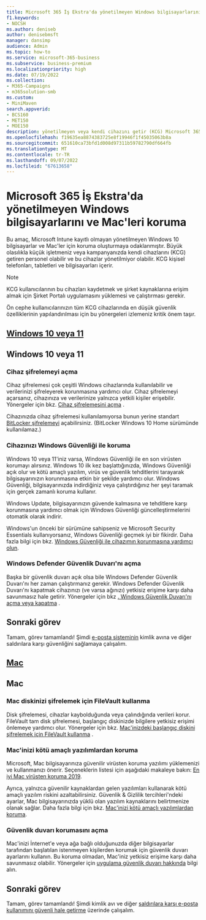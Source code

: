 ```yaml
---
title: Microsoft 365 İş Ekstra'da yönetilmeyen Windows bilgisayarlarını ve Mac'leri koruma
f1.keywords:
- NOCSH
ms.author: deniseb
author: denisebmsft
manager: dansimp
audience: Admin
ms.topic: how-to
ms.service: microsoft-365-business
ms.subservice: business-premium
ms.localizationpriority: high
ms.date: 07/19/2022
ms.collection:
- M365-Campaigns
- m365solution-smb
ms.custom:
- MiniMaven
search.appverid:
- BCS160
- MET150
- MOE150
description: yönetilmeyen veya kendi cihazını getir (KCG) Microsoft 365 İş Ekstra ile siber saldırılara karşı koruyun. Windows bilgisayarlar ve Mac'ler için siber güvenliği ayarlama.
ms.openlocfilehash: f19635ea8874383725e8f19946f1f45035063b8a
ms.sourcegitcommit: 651610ca73bfd1d008d97311b59782790df664fb
ms.translationtype: MT
ms.contentlocale: tr-TR
ms.lasthandoff: 09/07/2022
ms.locfileid: "67613658"
---
```

# <a name="protect-unmanaged-windows-pcs-and-macs-in-microsoft-365-business-premium"></a>Microsoft 365 İş Ekstra'da yönetilmeyen Windows bilgisayarlarını ve Mac'leri koruma

Bu amaç, Microsoft Intune kayıtlı olmayan yönetilmeyen Windows 10 bilgisayarlar ve Mac'ler için koruma oluşturmaya odaklanmıştır. Büyük olasılıkla küçük işletmeniz veya kampanyanızda kendi cihazlarını (KCG) getiren personel olabilir ve bu cihazlar yönetilmiyor olabilir. KCG kişisel telefonları, tabletleri ve bilgisayarları içerir.

> [!NOTE]
> KCG kullanıcılarının bu cihazları kaydetmek ve şirket kaynaklarına erişim almak için Şirket Portalı uygulamasını yüklemesi ve çalıştırması gerekir.

Ön cephe kullanıcılarınızın tüm KCG cihazlarında en düşük güvenlik özelliklerinin yapılandırılması için bu yönergeleri izlemeniz kritik önem taşır.

## <a name="windows-10-or-11"></a>[Windows 10 veya 11](#tab/Windows10-11)

## <a name="windows-10-or-11"></a>Windows 10 veya 11

### <a name="turn-on-device-encryption"></a>Cihaz şifrelemeyi açma

Cihaz şifrelemesi çok çeşitli Windows cihazlarında kullanılabilir ve verilerinizi şifreleyerek korunmasına yardımcı olur. Cihaz şifrelemeyi açarsanız, cihazınıza ve verilerinize yalnızca yetkili kişiler erişebilir. Yönergeler için bkz. [Cihaz şifrelemesini açma](https://support.microsoft.com/help/4028713/windows-10-turn-on-device-encryption) .

 Cihazınızda cihaz şifrelemesi kullanılamıyorsa bunun yerine standart [BitLocker şifrelemeyi](https://support.microsoft.com/help/4028713/windows-10-turn-on-device-encryption) açabilirsiniz. (BitLocker Windows 10 Home sürümünde kullanılamaz.) 

### <a name="protect-your-device-with-windows-security"></a>Cihazınızı Windows Güvenliği ile koruma

Windows 10 veya 11'iniz varsa, Windows Güvenliği ile en son virüsten korumayı alırsınız. Windows 10 ilk kez başlattığınızda, Windows Güvenliği açık olur ve kötü amaçlı yazılım, virüs ve güvenlik tehditlerini tarayarak bilgisayarınızın korunmasına etkin bir şekilde yardımcı olur. Windows Güvenliği, bilgisayarınızda indirdiğiniz veya çalıştırdığınız her şeyi taramak için gerçek zamanlı koruma kullanır.

Windows Update, bilgisayarınızın güvende kalmasına ve tehditlere karşı korunmasına yardımcı olmak için Windows Güvenliği güncelleştirmelerini otomatik olarak indirir.

Windows'un önceki bir sürümüne sahipseniz ve Microsoft Security Essentials kullanıyorsanız, Windows Güvenliği geçmek iyi bir fikirdir. Daha fazla bilgi için bkz. [Windows Güvenliği ile cihazımın korunmasına yardımcı olun](https://support.microsoft.com/help/17464/windows-10-help-protect-my-device-with-windows-security).

### <a name="turn-on-windows-defender-firewall"></a>Windows Defender Güvenlik Duvarı'nı açma

Başka bir güvenlik duvarı açık olsa bile Windows Defender Güvenlik Duvarı'nı her zaman çalıştırmanız gerekir. Windows Defender Güvenlik Duvarı'nı kapatmak cihazınızı (ve varsa ağınızı) yetkisiz erişime karşı daha savunmasız hale getirir. Yönergeler için bkz [. Windows Güvenlik Duvarı'nı açma veya kapatma](https://support.microsoft.com/help/4028544/windows-10-turn-windows-defender-firewall-on-or-off) .

## <a name="next-mission"></a>Sonraki görev

Tamam, görev tamamlandı! Şimdi [e-posta sisteminin](m365bp-protect-email-overview.md) kimlik avına ve diğer saldırılara karşı güvenliğini sağlamaya çalışalım.

## <a name="mac"></a>[Mac](#tab/Mac)

## <a name="mac"></a>Mac

### <a name="use-filevault-to-encrypt-your-mac-disk"></a>Mac diskinizi şifrelemek için FileVault kullanma

Disk şifrelemesi, cihazlar kaybolduğunda veya çalındığında verileri korur. FileVault tam disk şifrelemesi, başlangıç diskinizde bilgilere yetkisiz erişimi önlemeye yardımcı olur. Yönergeler için bkz. [Mac'inizdeki başlangıç diskini şifrelemek için FileVault kullanma](https://support.apple.com/HT204837) .

### <a name="protect-your-mac-from-malware"></a>Mac'inizi kötü amaçlı yazılımlardan koruma

Microsoft, Mac bilgisayarınıza güvenilir virüsten koruma yazılımı yüklemenizi ve kullanmanızı önerir. Seçeneklerin listesi için aşağıdaki makaleye bakın: [En iyi Mac virüsten koruma 2019](https://www.macworld.co.uk/feature/mac-software/mac-antivirus-3672182/).

Ayrıca, yalnızca güvenilir kaynaklardan gelen yazılımları kullanarak kötü amaçlı yazılım riskini azaltabilirsiniz. Güvenlik & Gizlilik tercihleri'ndeki ayarlar, Mac bilgisayarınızda yüklü olan yazılım kaynaklarını belirtmenize olanak sağlar. Daha fazla bilgi için bkz. [Mac'inizi kötü amaçlı yazılımlardan koruma](https://support.apple.com/kb/PH25087).

### <a name="turn-on-firewall-protection"></a>Güvenlik duvarı korumasını açma

Mac'inizi İnternet'e veya ağa bağlı olduğunuzda diğer bilgisayarlar tarafından başlatılan istenmeyen kişilerden korumak için güvenlik duvarı ayarlarını kullanın. Bu koruma olmadan, Mac'iniz yetkisiz erişime karşı daha savunmasız olabilir. Yönergeler için [uygulama güvenlik duvarı hakkında](https://support.apple.com/HT201642) bilgi alın.

## <a name="next-mission"></a>Sonraki görev

Tamam, görev tamamlandı! Şimdi kimlik avı ve diğer [saldırılara karşı e-posta kullanımını güvenli hale getirme](m365bp-protect-email-overview.md) üzerinde çalışalım.